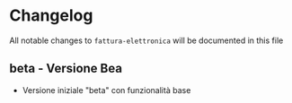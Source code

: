 # Changelog

All notable changes to `fattura-elettronica` will be documented in this file

## beta - Versione Bea

- Versione iniziale "beta" con funzionalità base
